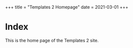 +++
title = "Templates 2 Homepage"
date = 2021-03-01
+++

# Index

This is the home page of the Templates 2 site.
